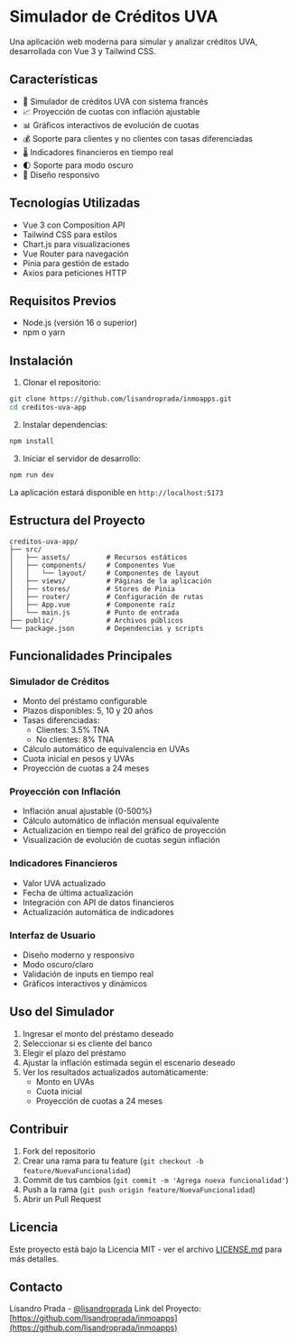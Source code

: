 # Simulador de Créditos UVA

Una aplicación web moderna para simular y analizar créditos UVA, desarrollada con Vue 3 y Tailwind CSS.

## Características

- 🏦 Simulador de créditos UVA con sistema francés
- 📈 Proyección de cuotas con inflación ajustable
- 📊 Gráficos interactivos de evolución de cuotas
- 💰 Soporte para clientes y no clientes con tasas diferenciadas
- 🌡️ Indicadores financieros en tiempo real
- 🌓 Soporte para modo oscuro
- 📱 Diseño responsivo

## Tecnologías Utilizadas

- Vue 3 con Composition API
- Tailwind CSS para estilos
- Chart.js para visualizaciones
- Vue Router para navegación
- Pinia para gestión de estado
- Axios para peticiones HTTP

## Requisitos Previos

- Node.js (versión 16 o superior)
- npm o yarn

## Instalación

1. Clonar el repositorio:
```bash
git clone https://github.com/lisandroprada/inmoapps.git
cd creditos-uva-app
```

2. Instalar dependencias:
```bash
npm install
```

3. Iniciar el servidor de desarrollo:
```bash
npm run dev
```

La aplicación estará disponible en `http://localhost:5173`

## Estructura del Proyecto

```
creditos-uva-app/
├── src/
│   ├── assets/         # Recursos estáticos
│   ├── components/     # Componentes Vue
│   │   └── layout/     # Componentes de layout
│   ├── views/          # Páginas de la aplicación
│   ├── stores/         # Stores de Pinia
│   ├── router/         # Configuración de rutas
│   ├── App.vue         # Componente raíz
│   └── main.js         # Punto de entrada
├── public/             # Archivos públicos
└── package.json        # Dependencias y scripts
```

## Funcionalidades Principales

### Simulador de Créditos
- Monto del préstamo configurable
- Plazos disponibles: 5, 10 y 20 años
- Tasas diferenciadas:
  * Clientes: 3.5% TNA
  * No clientes: 8% TNA
- Cálculo automático de equivalencia en UVAs
- Cuota inicial en pesos y UVAs
- Proyección de cuotas a 24 meses

### Proyección con Inflación
- Inflación anual ajustable (0-500%)
- Cálculo automático de inflación mensual equivalente
- Actualización en tiempo real del gráfico de proyección
- Visualización de evolución de cuotas según inflación

### Indicadores Financieros
- Valor UVA actualizado
- Fecha de última actualización
- Integración con API de datos financieros
- Actualización automática de indicadores

### Interfaz de Usuario
- Diseño moderno y responsivo
- Modo oscuro/claro
- Validación de inputs en tiempo real
- Gráficos interactivos y dinámicos

## Uso del Simulador

1. Ingresar el monto del préstamo deseado
2. Seleccionar si es cliente del banco
3. Elegir el plazo del préstamo
4. Ajustar la inflación estimada según el escenario deseado
5. Ver los resultados actualizados automáticamente:
   - Monto en UVAs
   - Cuota inicial
   - Proyección de cuotas a 24 meses

## Contribuir

1. Fork del repositorio
2. Crear una rama para tu feature (`git checkout -b feature/NuevaFuncionalidad`)
3. Commit de tus cambios (`git commit -m 'Agrega nueva funcionalidad'`)
4. Push a la rama (`git push origin feature/NuevaFuncionalidad`)
5. Abrir un Pull Request

## Licencia

Este proyecto está bajo la Licencia MIT - ver el archivo [LICENSE.md](LICENSE.md) para más detalles.

## Contacto

Lisandro Prada - [@lisandroprada](https://github.com/lisandroprada)
Link del Proyecto: [https://github.com/lisandroprada/inmoapps](https://github.com/lisandroprada/inmoapps)
